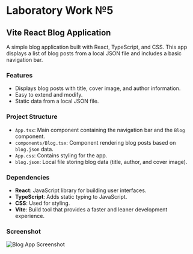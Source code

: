 # Laboratory Work №5
## Vite React Blog Application

A simple blog application built with React, TypeScript, and CSS. This app displays a list of blog posts from a local JSON file and includes a basic navigation bar.

### Features

- Displays blog posts with title, cover image, and author information.
- Easy to extend and modify.
- Static data from a local JSON file.

### Project Structure

- `App.tsx`: Main component containing the navigation bar and the `Blog` component.
- `components/Blog.tsx`: Component rendering blog posts based on `blog.json` data.
- `App.css`: Contains styling for the app.
- `blog.json`: Local file storing blog data (title, author, and cover image).

### Dependencies

- **React**: JavaScript library for building user interfaces.
- **TypeScript**: Adds static typing to JavaScript.
- **CSS**: Used for styling.
- **Vite**: Build tool that provides a faster and leaner development experience.

### Screenshot

![Blog App Screenshot](/src/img/readme.png)
